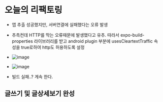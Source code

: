 # 오늘의 리팩토링
- 앱 추출 성공했지만, 서버연결에 실패했다는 오류 발생
- 추측컨데 HTTP를 막는 오류때문에 발생했다고 유추. 따라서 expo-build-properties 라이브러리를 받고 android plugin 부분에 usesCleartextTraffic 속성을 true로하여 http도 허용하도록 설정
- ![image](https://github.com/ChaeDoll/TIL/assets/108540812/5aa0abfa-3ba6-4ba9-9178-f0f850957c75)
- ![image](https://github.com/ChaeDoll/TIL/assets/108540812/c26cde7e-be6c-497d-9bee-e769ab6dd96d)

- 빌드 실패..? 계속 한다.

## 글쓰기 및 글상세보기 완성
